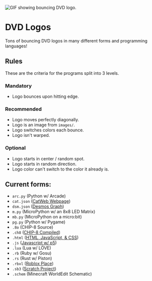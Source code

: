![GIF showing bouncing DVD logo.](https://github.com/user-attachments/assets/af004edd-e318-40ca-9cfe-9c78aae6d11f)
# DVD Logos
Tons of bouncing DVD logos in many different forms and programming languages!

## Rules
These are the criteria for the programs split into 3 levels.

### Mandatory
- Logo bounces upon hitting edge.

### Recommended
- Logo moves perfectly diagonally.
- Logo is an image from `images/`.
- Logo switches colors each bounce.
- Logo isn't warped.

### Optional
- Logo starts in center / random spot.
- Logo starts in random direction.
- Logo color can't switch to the color it already is.

## Current forms:
- `arc.py` (Python w/ Arcade)
- `cat.json` ([CatWeb Webpage](https://www.roblox.com/games/16855862021/CatWeb-Make-a-Website))
- `dsm.json` ([Desmos Graph](https://www.desmos.com/calculator/j0e1tcvd2b))
- `m.py` (MicroPython w/ an 8x8 LED Matrix)
- `mb.py` (MicroPython on a micro:bit)
- `pg.py` (Python w/ Pygame)
- `.8o` (CHIP-8 Source)
- `.ch8` ([CHIP-8 Compiled](https://johnearnest.github.io/Octo/index.html?key=QimENQ5s))
- `.html` ([HTML, JavaScript, & CSS](https://las-r.github.io/dvd-logo/dvd-logo.html))
- `.js` ([Javascript w/ p5](https://editor.p5js.org/ehan.nayif/full/61O4kyaYw))
- `.lua` (Lua w/ LÖVE)
- `.rb` (Ruby w/ Gosu)
- `.rs` (Rust w/ Piston)
- `.rbxl` ([Roblox Place](https://www.roblox.com/games/74258950827465/DVD-Logo))
- `.sb3` ([Scratch Project](https://scratch.mit.edu/projects/1154557693/))
- `.schem` (Minecraft WorldEdit Schematic)
